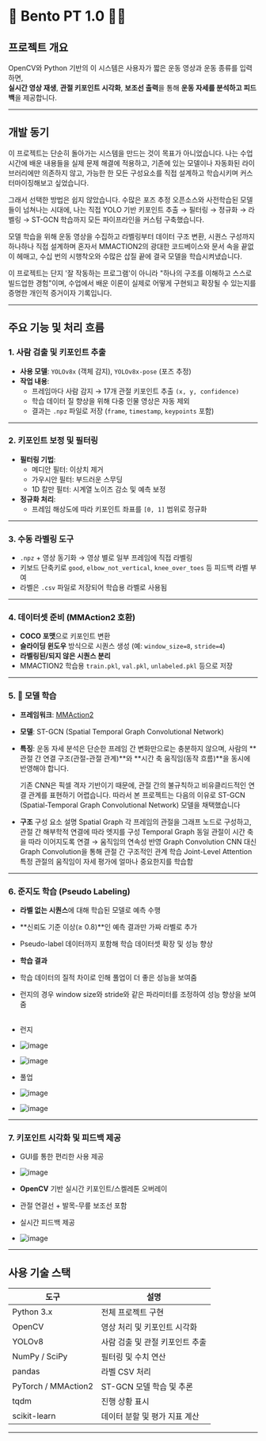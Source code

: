 # 🍱 Bento PT 1.0 🏋️‍♂️

##  프로젝트 개요  
OpenCV와 Python 기반의 이 시스템은 사용자가 짧은 운동 영상과 운동 종류를 입력하면,  
**실시간 영상 재생**, **관절 키포인트 시각화**, **보조선 출력**을 통해 **운동 자세를 분석하고 피드백**을 제공합니다.

---
## 개발 동기
이 프로젝트는 단순히 돌아가는 시스템을 만드는 것이 목표가 아니었습니다.
나는 수업 시간에 배운 내용들을 실제 문제 해결에 적용하고, 기존에 있는 모델이나 자동화된 라이브러리에만 의존하지 않고,
가능한 한 모든 구성요소를 직접 설계하고 학습시키며 커스터마이징해보고 싶었습니다.

그래서 선택한 방법은 쉽지 않았습니다.
수많은 포즈 추정 오픈소스와 사전학습된 모델들이 넘쳐나는 시대에,
나는 직접 YOLO 기반 키포인트 추출 → 필터링 → 정규화 → 라벨링 → ST-GCN 학습까지 모든 파이프라인을 커스텀 구축했습니다.

모델 학습을 위해 운동 영상을 수집하고 라벨링부터 데이터 구조 변환, 시퀀스 구성까지 하나하나 직접 설계하며
혼자서 MMACTION2의 광대한 코드베이스와 문서 속을 끝없이 헤매고,
수십 번의 시행착오와 수많은 삽질 끝에 결국 모델을 학습시켜냈습니다.

이 프로젝트는 단지 '잘 작동하는 프로그램'이 아니라
"하나의 구조를 이해하고 스스로 빌드업한 경험"이며,
수업에서 배운 이론이 실제로 어떻게 구현되고 확장될 수 있는지를 증명한 개인적 증거이자 기록입니다.

---

##  주요 기능 및 처리 흐름

### 1.  사람 검출 및 키포인트 추출
- **사용 모델**: `YOLOv8x` (객체 감지), `YOLOv8x-pose` (포즈 추정)
- **작업 내용**:
  - 프레임마다 사람 감지 → 17개 관절 키포인트 추출 `(x, y, confidence)`
  - 학습 데이터 질 향상을 위해 다중 인물 영상은 자동 제외
  - 결과는 `.npz` 파일로 저장 (`frame`, `timestamp`, `keypoints` 포함)

---

### 2.  키포인트 보정 및 필터링
- **필터링 기법**:
  -  메디안 필터: 이상치 제거  
  -  가우시안 필터: 부드러운 스무딩  
  -  1D 칼만 필터: 시계열 노이즈 감소 및 예측 보정  
- **정규화 처리**:  
  - 프레임 해상도에 따라 키포인트 좌표를 `[0, 1]` 범위로 정규화

---

### 3.  수동 라벨링 도구
- `.npz` + 영상 동기화 → 영상 별로 일부 프레임에 직접 라벨링
- 키보드 단축키로 `good`, `elbow_not_vertical`, `knee_over_toes` 등 피드백 라벨 부여
- 라벨은 `.csv` 파일로 저장되어 학습용 라벨로 사용됨

---

### 4.  데이터셋 준비 (MMAction2 호환)
- **COCO 포맷**으로 키포인트 변환  
- **슬라이딩 윈도우** 방식으로 시퀀스 생성 (예: `window_size=8`, `stride=4`)  
- **라벨링된/되지 않은 시퀀스 분리**  
- MMACTION2 학습용 `train.pkl`, `val.pkl`, `unlabeled.pkl` 등으로 저장

---

### 5. 🧠 모델 학습
- **프레임워크**: [MMAction2](https://github.com/open-mmlab/mmaction2)  
- **모델**: ST-GCN (Spatial Temporal Graph Convolutional Network)
- **특징**:
  운동 자세 분석은 단순한 프레임 간 변화만으로는 충분하지 않으며,
  사람의 **관절 간 연결 구조(관절-관절 관계)**와 **시간 축 움직임(동작 흐름)**을 동시에 반영해야 합니다.

  기존 CNN은 픽셀 격자 기반이기 때문에, 관절 간의 불규칙하고 비유클리드적인 연결 관계를 표현하기 어렵습니다.
  따라서 본 프로젝트는 다음의 이유로 ST-GCN (Spatial-Temporal Graph Convolutional Network) 모델을 채택했습니다
  
- **구조**
  구성 요소	설명
  Spatial Graph	각 프레임의 관절을 그래프 노드로 구성하고, 관절 간 해부학적 연결에 따라 엣지를 구성
  Temporal Graph	동일 관절이 시간 축을 따라 이어지도록 연결 → 움직임의 연속성 반영
  Graph Convolution	CNN 대신 Graph Convolution을 통해 관절 간 구조적인 관계 학습
  Joint-Level Attention	특정 관절의 움직임이 자세 평가에 얼마나 중요한지를 학습함


---

### 6.  준지도 학습 (Pseudo Labeling)
- **라벨 없는 시퀀스**에 대해 학습된 모델로 예측 수행
- **신뢰도 기준 이상(≥ 0.8)**인 예측 결과만 가짜 라벨로 추가
- Pseudo-label 데이터까지 포함해 학습 데이터셋 확장 및 성능 향상
- 
  **학습 결과**
- 학습 데이터의 질적 차이로 인해 풀업이 더 좋은 성능을 보여줌
- 런지의 경우 window size와 stride와 같은 파라미터를 조정하여 성능 향상을 보여줌<br>
  <br>
 
- 런지
- ![image](https://github.com/user-attachments/assets/45666544-166d-432a-8bb2-597ed9636b7c)
- ![image](https://github.com/user-attachments/assets/c5d4f81e-c834-4ebb-8c96-014f4fcf7302)

- 풀업
- ![image](https://github.com/user-attachments/assets/9543df6e-479c-485a-b9e3-11194ca070b6)
- ![image](https://github.com/user-attachments/assets/9e661e8f-f3be-47c4-b6fb-fade493d7a2c)

---

### 7.  키포인트 시각화 및 피드백 제공
- GUI를 통한 편리한 사용 제공
- ![image](https://github.com/user-attachments/assets/fc884bbe-7b65-4745-8b33-d6f1a2005cf1)

- **OpenCV** 기반 실시간 키포인트/스켈레톤 오버레이
- 관절 연결선 + 발목-무릎 보조선 포함
- 실시간 피드백 제공
- ![image](https://github.com/user-attachments/assets/ae76982d-cff3-4648-87aa-19268366e8e7)


---

##  사용 기술 스택

| 도구 | 설명 |
|------|------|
| Python 3.x | 전체 프로젝트 구현 |
| OpenCV | 영상 처리 및 키포인트 시각화 |
| YOLOv8 | 사람 검출 및 관절 키포인트 추출 |
| NumPy / SciPy | 필터링 및 수치 연산 |
| pandas | 라벨 CSV 처리 |
| PyTorch / MMAction2 | ST-GCN 모델 학습 및 추론 |
| tqdm | 진행 상황 표시 |
| scikit-learn | 데이터 분할 및 평가 지표 계산 |

---



